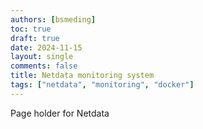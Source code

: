 ```yaml
---
authors: [bsmeding]
toc: true
draft: true
date: 2024-11-15
layout: single
comments: false
title: Netdata monitoring system
tags: ["netdata", "monitoring", "docker"]
---
```


Page holder for Netdata